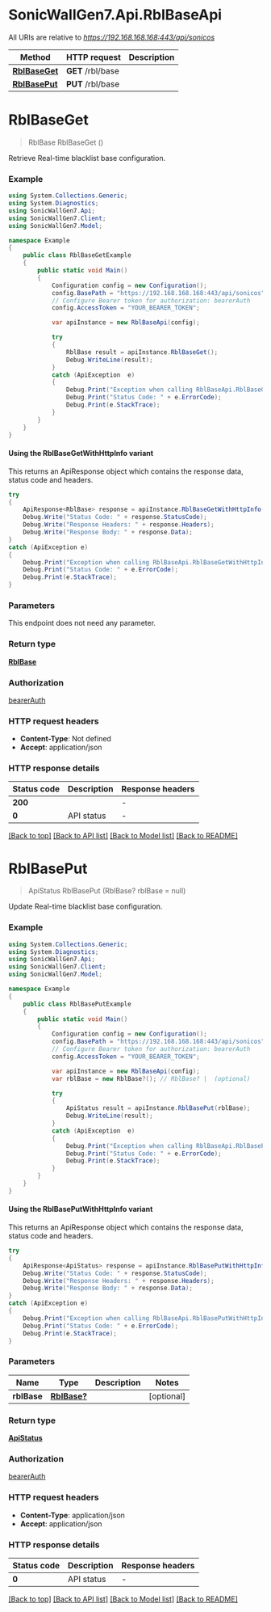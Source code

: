 # SonicWallGen7.Api.RblBaseApi

All URIs are relative to *https://192.168.168.168:443/api/sonicos*

| Method | HTTP request | Description |
|--------|--------------|-------------|
| [**RblBaseGet**](RblBaseApi.md#rblbaseget) | **GET** /rbl/base |  |
| [**RblBasePut**](RblBaseApi.md#rblbaseput) | **PUT** /rbl/base |  |

<a id="rblbaseget"></a>
# **RblBaseGet**
> RblBase RblBaseGet ()



Retrieve Real-time blacklist base configuration.

### Example
```csharp
using System.Collections.Generic;
using System.Diagnostics;
using SonicWallGen7.Api;
using SonicWallGen7.Client;
using SonicWallGen7.Model;

namespace Example
{
    public class RblBaseGetExample
    {
        public static void Main()
        {
            Configuration config = new Configuration();
            config.BasePath = "https://192.168.168.168:443/api/sonicos";
            // Configure Bearer token for authorization: bearerAuth
            config.AccessToken = "YOUR_BEARER_TOKEN";

            var apiInstance = new RblBaseApi(config);

            try
            {
                RblBase result = apiInstance.RblBaseGet();
                Debug.WriteLine(result);
            }
            catch (ApiException  e)
            {
                Debug.Print("Exception when calling RblBaseApi.RblBaseGet: " + e.Message);
                Debug.Print("Status Code: " + e.ErrorCode);
                Debug.Print(e.StackTrace);
            }
        }
    }
}
```

#### Using the RblBaseGetWithHttpInfo variant
This returns an ApiResponse object which contains the response data, status code and headers.

```csharp
try
{
    ApiResponse<RblBase> response = apiInstance.RblBaseGetWithHttpInfo();
    Debug.Write("Status Code: " + response.StatusCode);
    Debug.Write("Response Headers: " + response.Headers);
    Debug.Write("Response Body: " + response.Data);
}
catch (ApiException e)
{
    Debug.Print("Exception when calling RblBaseApi.RblBaseGetWithHttpInfo: " + e.Message);
    Debug.Print("Status Code: " + e.ErrorCode);
    Debug.Print(e.StackTrace);
}
```

### Parameters
This endpoint does not need any parameter.
### Return type

[**RblBase**](RblBase.md)

### Authorization

[bearerAuth](../README.md#bearerAuth)

### HTTP request headers

 - **Content-Type**: Not defined
 - **Accept**: application/json


### HTTP response details
| Status code | Description | Response headers |
|-------------|-------------|------------------|
| **200** |  |  -  |
| **0** | API status |  -  |

[[Back to top]](#) [[Back to API list]](../README.md#documentation-for-api-endpoints) [[Back to Model list]](../README.md#documentation-for-models) [[Back to README]](../README.md)

<a id="rblbaseput"></a>
# **RblBasePut**
> ApiStatus RblBasePut (RblBase? rblBase = null)



Update Real-time blacklist base configuration.

### Example
```csharp
using System.Collections.Generic;
using System.Diagnostics;
using SonicWallGen7.Api;
using SonicWallGen7.Client;
using SonicWallGen7.Model;

namespace Example
{
    public class RblBasePutExample
    {
        public static void Main()
        {
            Configuration config = new Configuration();
            config.BasePath = "https://192.168.168.168:443/api/sonicos";
            // Configure Bearer token for authorization: bearerAuth
            config.AccessToken = "YOUR_BEARER_TOKEN";

            var apiInstance = new RblBaseApi(config);
            var rblBase = new RblBase?(); // RblBase? |  (optional) 

            try
            {
                ApiStatus result = apiInstance.RblBasePut(rblBase);
                Debug.WriteLine(result);
            }
            catch (ApiException  e)
            {
                Debug.Print("Exception when calling RblBaseApi.RblBasePut: " + e.Message);
                Debug.Print("Status Code: " + e.ErrorCode);
                Debug.Print(e.StackTrace);
            }
        }
    }
}
```

#### Using the RblBasePutWithHttpInfo variant
This returns an ApiResponse object which contains the response data, status code and headers.

```csharp
try
{
    ApiResponse<ApiStatus> response = apiInstance.RblBasePutWithHttpInfo(rblBase);
    Debug.Write("Status Code: " + response.StatusCode);
    Debug.Write("Response Headers: " + response.Headers);
    Debug.Write("Response Body: " + response.Data);
}
catch (ApiException e)
{
    Debug.Print("Exception when calling RblBaseApi.RblBasePutWithHttpInfo: " + e.Message);
    Debug.Print("Status Code: " + e.ErrorCode);
    Debug.Print(e.StackTrace);
}
```

### Parameters

| Name | Type | Description | Notes |
|------|------|-------------|-------|
| **rblBase** | [**RblBase?**](RblBase?.md) |  | [optional]  |

### Return type

[**ApiStatus**](ApiStatus.md)

### Authorization

[bearerAuth](../README.md#bearerAuth)

### HTTP request headers

 - **Content-Type**: application/json
 - **Accept**: application/json


### HTTP response details
| Status code | Description | Response headers |
|-------------|-------------|------------------|
| **0** | API status |  -  |

[[Back to top]](#) [[Back to API list]](../README.md#documentation-for-api-endpoints) [[Back to Model list]](../README.md#documentation-for-models) [[Back to README]](../README.md)

